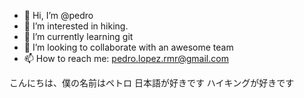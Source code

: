 - 👋 Hi, I’m @pedro
- 👀 I’m interested in hiking.
- 🌱 I’m currently learning git
- 💞️ I’m looking to collaborate with an awesome team
- 📫 How to reach me: pedro.lopez.rmr@gmail.com


こんにちは、僕の名前はペトロ
日本語が好きです
ハイキングが好きです
